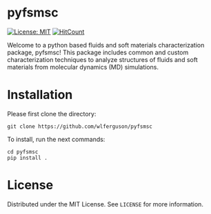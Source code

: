 # pyfsmsc 

[![License: MIT](https://img.shields.io/badge/License-MIT-yellow.svg)](https://opensource.org/licenses/MIT)   [![HitCount](https://hits.dwyl.com/wlferguson/pyfsmsc.svg?style=flat-square&show=unique)](http://hits.dwyl.com/wlferguson/pyfsmsc)




Welcome to a python based fluids and soft materials characterization package, pyfsmsc! This package includes common and custom characterization techniques to analyze structures of fluids and soft materials from molecular dynamics (MD) simulations. 

# Installation 

Please first clone the directory:
```
git clone https://github.com/wlferguson/pyfsmsc
```
To install, run the next commands:
```
cd pyfsmsc
pip install .
```

# License
Distributed under the MIT License. See ```LICENSE``` for more information.
